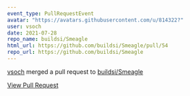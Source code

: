 ```yaml
---
event_type: PullRequestEvent
avatar: "https://avatars.githubusercontent.com/u/814322?"
user: vsoch
date: 2021-07-28
repo_name: buildsi/Smeagle
html_url: https://github.com/buildsi/Smeagle/pull/54
repo_url: https://github.com/buildsi/Smeagle
---
```


<a href='https://github.com/vsoch' target='_blank'>vsoch</a> merged a pull request to <a href='https://github.com/buildsi/Smeagle' target='_blank'>buildsi/Smeagle</a>

<a href='https://github.com/buildsi/Smeagle/pull/54' target='_blank'>View Pull Request</a>